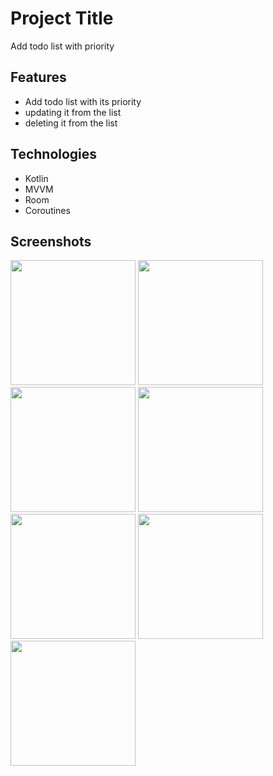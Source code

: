 
# Project Title

Add todo list with priority 



## Features

- Add todo list with its priority 
- updating it from the list
- deleting it from the list
## Technologies 
- Kotlin 
- MVVM
- Room  
- Coroutines
## Screenshots
<p float = "left">
  <img src="https://user-images.githubusercontent.com/122797180/222958740-a5310381-0bb7-41c9-9a72-19cc5ee85a9b.jpeg" width="200">
  <img src ="https://user-images.githubusercontent.com/122797180/222958739-14da49e5-8e2e-4ab3-bb19-998796baeeda.jpeg" width="200>
</p>
<p float = "left">
  <img src="https://user-images.githubusercontent.com/122797180/222958735-33a393f2-7c74-4029-816d-073599fc1cdb.jpeg" width="200">
  <img src ="https://user-images.githubusercontent.com/122797180/222958737-5da2cf22-970e-42e1-b789-ee46033a88c7.jpeg" width="200>
</p>

<p float = "left>
   <img src="https://user-images.githubusercontent.com/122797180/222958738-1a1c6775-96bb-4306-86ee-518c84778e6c.jpeg" width="200">
   <img src="https://user-images.githubusercontent.com/122797180/222958734-8473e4eb-e25a-48f5-84e5-84b49b4a5114.jpeg" width="200">
  <img src="https://user-images.githubusercontent.com/122797180/222958741-1a880cc1-a916-442d-87aa-260ecd17653c.jpeg" width="200">
</p>

